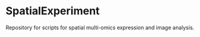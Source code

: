 # SpatialExperiment
Repository for scripts for spatial multi-omics expression and image analysis.  

